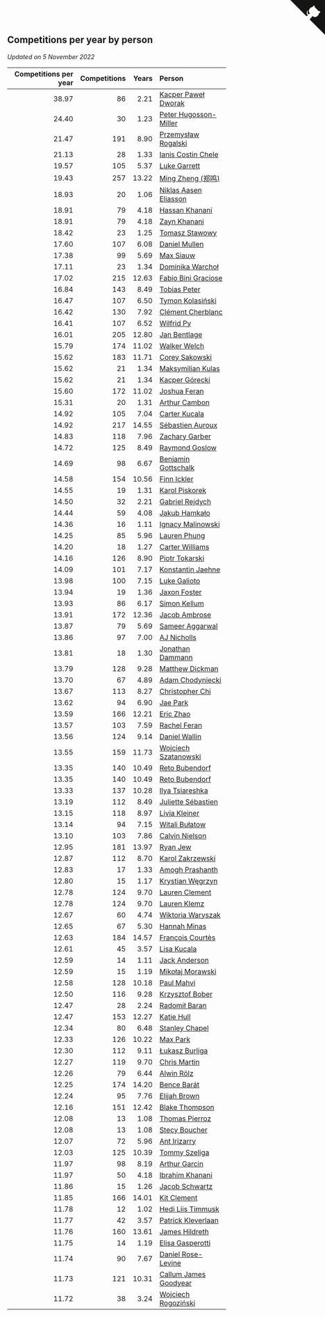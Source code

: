 ## Competitions per year by person

*Updated on  5 November 2022*

| Competitions per year | Competitions | Years | Person |
| ---: | ---: | ---: | :--- |
| 38.97 | 86 | 2.21 | [Kacper Paweł Dworak](https://www.worldcubeassociation.org/persons/2020DWOR01) |
| 24.40 | 30 | 1.23 | [Peter Hugosson-Miller](https://www.worldcubeassociation.org/persons/2021HUGO01) |
| 21.47 | 191 | 8.90 | [Przemysław Rogalski](https://www.worldcubeassociation.org/persons/2013ROGA02) |
| 21.13 | 28 | 1.33 | [Ianis Costin Chele](https://www.worldcubeassociation.org/persons/2021CHEL01) |
| 19.57 | 105 | 5.37 | [Luke Garrett](https://www.worldcubeassociation.org/persons/2017GARR05) |
| 19.43 | 257 | 13.22 | [Ming Zheng (郑鸣)](https://www.worldcubeassociation.org/persons/2009ZHEN11) |
| 18.93 | 20 | 1.06 | [Niklas Aasen Eliasson](https://www.worldcubeassociation.org/persons/2021ELIA01) |
| 18.91 | 79 | 4.18 | [Hassan Khanani](https://www.worldcubeassociation.org/persons/2018KHAN26) |
| 18.91 | 79 | 4.18 | [Zayn Khanani](https://www.worldcubeassociation.org/persons/2018KHAN28) |
| 18.42 | 23 | 1.25 | [Tomasz Stawowy](https://www.worldcubeassociation.org/persons/2021STAW01) |
| 17.60 | 107 | 6.08 | [Daniel Mullen](https://www.worldcubeassociation.org/persons/2016MULL04) |
| 17.38 | 99 | 5.69 | [Max Siauw](https://www.worldcubeassociation.org/persons/2017SIAU02) |
| 17.11 | 23 | 1.34 | [Dominika Warchoł](https://www.worldcubeassociation.org/persons/2021WARC01) |
| 17.02 | 215 | 12.63 | [Fabio Bini Graciose](https://www.worldcubeassociation.org/persons/2010GRAC02) |
| 16.84 | 143 | 8.49 | [Tobias Peter](https://www.worldcubeassociation.org/persons/2014PETE03) |
| 16.47 | 107 | 6.50 | [Tymon Kolasiński](https://www.worldcubeassociation.org/persons/2016KOLA02) |
| 16.42 | 130 | 7.92 | [Clément Cherblanc](https://www.worldcubeassociation.org/persons/2014CHER05) |
| 16.41 | 107 | 6.52 | [Wilfrid Py](https://www.worldcubeassociation.org/persons/2016PYWI01) |
| 16.01 | 205 | 12.80 | [Jan Bentlage](https://www.worldcubeassociation.org/persons/2010BENT01) |
| 15.79 | 174 | 11.02 | [Walker Welch](https://www.worldcubeassociation.org/persons/2011WELC01) |
| 15.62 | 183 | 11.71 | [Corey Sakowski](https://www.worldcubeassociation.org/persons/2011SAKO01) |
| 15.62 | 21 | 1.34 | [Maksymilian Kulas](https://www.worldcubeassociation.org/persons/2021KULA02) |
| 15.62 | 21 | 1.34 | [Kacper Górecki](https://www.worldcubeassociation.org/persons/2021GORE01) |
| 15.60 | 172 | 11.02 | [Joshua Feran](https://www.worldcubeassociation.org/persons/2011FERA01) |
| 15.31 | 20 | 1.31 | [Arthur Cambon](https://www.worldcubeassociation.org/persons/2021CAMB01) |
| 14.92 | 105 | 7.04 | [Carter Kucala](https://www.worldcubeassociation.org/persons/2015KUCA01) |
| 14.92 | 217 | 14.55 | [Sébastien Auroux](https://www.worldcubeassociation.org/persons/2008AURO01) |
| 14.83 | 118 | 7.96 | [Zachary Garber](https://www.worldcubeassociation.org/persons/2014GARB01) |
| 14.72 | 125 | 8.49 | [Raymond Goslow](https://www.worldcubeassociation.org/persons/2014GOSL01) |
| 14.69 | 98 | 6.67 | [Benjamin Gottschalk](https://www.worldcubeassociation.org/persons/2016GOTT01) |
| 14.58 | 154 | 10.56 | [Finn Ickler](https://www.worldcubeassociation.org/persons/2012ICKL01) |
| 14.55 | 19 | 1.31 | [Karol Piskorek](https://www.worldcubeassociation.org/persons/2021PISK01) |
| 14.50 | 32 | 2.21 | [Gabriel Rejdych](https://www.worldcubeassociation.org/persons/2020REJD01) |
| 14.44 | 59 | 4.08 | [Jakub Hamkało](https://www.worldcubeassociation.org/persons/2018HAMK01) |
| 14.36 | 16 | 1.11 | [Ignacy Malinowski](https://www.worldcubeassociation.org/persons/2021MALI02) |
| 14.25 | 85 | 5.96 | [Lauren Phung](https://www.worldcubeassociation.org/persons/2016PHUN02) |
| 14.20 | 18 | 1.27 | [Carter Williams](https://www.worldcubeassociation.org/persons/2021WILL06) |
| 14.16 | 126 | 8.90 | [Piotr Tokarski](https://www.worldcubeassociation.org/persons/2013TOKA01) |
| 14.09 | 101 | 7.17 | [Konstantin Jaehne](https://www.worldcubeassociation.org/persons/2015JAEH01) |
| 13.98 | 100 | 7.15 | [Luke Galioto](https://www.worldcubeassociation.org/persons/2015GALI02) |
| 13.94 | 19 | 1.36 | [Jaxon Foster](https://www.worldcubeassociation.org/persons/2021FOST01) |
| 13.93 | 86 | 6.17 | [Simon Kellum](https://www.worldcubeassociation.org/persons/2016KELL12) |
| 13.91 | 172 | 12.36 | [Jacob Ambrose](https://www.worldcubeassociation.org/persons/2010AMBR01) |
| 13.87 | 79 | 5.69 | [Sameer Aggarwal](https://www.worldcubeassociation.org/persons/2017AGGA01) |
| 13.86 | 97 | 7.00 | [AJ Nicholls](https://www.worldcubeassociation.org/persons/2015NICH04) |
| 13.81 | 18 | 1.30 | [Jonathan Dammann](https://www.worldcubeassociation.org/persons/2021DAMM01) |
| 13.79 | 128 | 9.28 | [Matthew Dickman](https://www.worldcubeassociation.org/persons/2013DICK01) |
| 13.70 | 67 | 4.89 | [Adam Chodyniecki](https://www.worldcubeassociation.org/persons/2017CHOD02) |
| 13.67 | 113 | 8.27 | [Christopher Chi](https://www.worldcubeassociation.org/persons/2014CHIC01) |
| 13.62 | 94 | 6.90 | [Jae Park](https://www.worldcubeassociation.org/persons/2015PARK24) |
| 13.59 | 166 | 12.21 | [Eric Zhao](https://www.worldcubeassociation.org/persons/2010ZHAO19) |
| 13.57 | 103 | 7.59 | [Rachel Feran](https://www.worldcubeassociation.org/persons/2015FERA01) |
| 13.56 | 124 | 9.14 | [Daniel Wallin](https://www.worldcubeassociation.org/persons/2013WALL03) |
| 13.55 | 159 | 11.73 | [Wojciech Szatanowski](https://www.worldcubeassociation.org/persons/2011SZAT01) |
| 13.35 | 140 | 10.49 | [Reto Bubendorf](https://www.worldcubeassociation.org/persons/2012BUBE01) |
| 13.35 | 140 | 10.49 | [Reto Bubendorf](https://www.worldcubeassociation.org/persons/2012BUBE01) |
| 13.33 | 137 | 10.28 | [Ilya Tsiareshka](https://www.worldcubeassociation.org/persons/2012TERE01) |
| 13.19 | 112 | 8.49 | [Juliette Sébastien](https://www.worldcubeassociation.org/persons/2014SEBA01) |
| 13.15 | 118 | 8.97 | [Livia Kleiner](https://www.worldcubeassociation.org/persons/2013KLEI03) |
| 13.14 | 94 | 7.15 | [Witali Bułatow](https://www.worldcubeassociation.org/persons/2015BUAT01) |
| 13.10 | 103 | 7.86 | [Calvin Nielson](https://www.worldcubeassociation.org/persons/2014NIEL03) |
| 12.95 | 181 | 13.97 | [Ryan Jew](https://www.worldcubeassociation.org/persons/2008JEWR01) |
| 12.87 | 112 | 8.70 | [Karol Zakrzewski](https://www.worldcubeassociation.org/persons/2014ZAKR01) |
| 12.83 | 17 | 1.33 | [Amogh Prashanth](https://www.worldcubeassociation.org/persons/2021PRAS01) |
| 12.80 | 15 | 1.17 | [Krystian Węgrzyn](https://www.worldcubeassociation.org/persons/2021WEGR01) |
| 12.78 | 124 | 9.70 | [Lauren Clement](https://www.worldcubeassociation.org/persons/2013KLEM01) |
| 12.78 | 124 | 9.70 | [Lauren Klemz](https://www.worldcubeassociation.org/persons/2013KLEM01) |
| 12.67 | 60 | 4.74 | [Wiktoria Waryszak](https://www.worldcubeassociation.org/persons/2018WARY01) |
| 12.65 | 67 | 5.30 | [Hannah Minas](https://www.worldcubeassociation.org/persons/2017MINA04) |
| 12.63 | 184 | 14.57 | [François Courtès](https://www.worldcubeassociation.org/persons/2008COUR01) |
| 12.61 | 45 | 3.57 | [Lisa Kucala](https://www.worldcubeassociation.org/persons/2019KUCA01) |
| 12.59 | 14 | 1.11 | [Jack Anderson](https://www.worldcubeassociation.org/persons/2021ANDE05) |
| 12.59 | 15 | 1.19 | [Mikołaj Morawski](https://www.worldcubeassociation.org/persons/2021MORA01) |
| 12.58 | 128 | 10.18 | [Paul Mahvi](https://www.worldcubeassociation.org/persons/2012MAHV01) |
| 12.50 | 116 | 9.28 | [Krzysztof Bober](https://www.worldcubeassociation.org/persons/2013BOBE01) |
| 12.47 | 28 | 2.24 | [Radomił Baran](https://www.worldcubeassociation.org/persons/2020BARA02) |
| 12.47 | 153 | 12.27 | [Katie Hull](https://www.worldcubeassociation.org/persons/2010HULL01) |
| 12.34 | 80 | 6.48 | [Stanley Chapel](https://www.worldcubeassociation.org/persons/2016CHAP04) |
| 12.33 | 126 | 10.22 | [Max Park](https://www.worldcubeassociation.org/persons/2012PARK03) |
| 12.30 | 112 | 9.11 | [Łukasz Burliga](https://www.worldcubeassociation.org/persons/2013BURL01) |
| 12.27 | 119 | 9.70 | [Chris Martin](https://www.worldcubeassociation.org/persons/2013MART03) |
| 12.26 | 79 | 6.44 | [Alwin Rölz](https://www.worldcubeassociation.org/persons/2016ROLZ01) |
| 12.25 | 174 | 14.20 | [Bence Barát](https://www.worldcubeassociation.org/persons/2008BARA01) |
| 12.24 | 95 | 7.76 | [Elijah Brown](https://www.worldcubeassociation.org/persons/2015BROW03) |
| 12.16 | 151 | 12.42 | [Blake Thompson](https://www.worldcubeassociation.org/persons/2010THOM03) |
| 12.08 | 13 | 1.08 | [Thomas Pierroz](https://www.worldcubeassociation.org/persons/2021PIER01) |
| 12.08 | 13 | 1.08 | [Stecy Boucher](https://www.worldcubeassociation.org/persons/2021BOUC01) |
| 12.07 | 72 | 5.96 | [Ant Irizarry](https://www.worldcubeassociation.org/persons/2016IRIZ02) |
| 12.03 | 125 | 10.39 | [Tommy Szeliga](https://www.worldcubeassociation.org/persons/2012SZEL01) |
| 11.97 | 98 | 8.19 | [Arthur Garcin](https://www.worldcubeassociation.org/persons/2014GARC27) |
| 11.97 | 50 | 4.18 | [Ibrahim Khanani](https://www.worldcubeassociation.org/persons/2018KHAN27) |
| 11.86 | 15 | 1.26 | [Jacob Schwartz](https://www.worldcubeassociation.org/persons/2021SCHW01) |
| 11.85 | 166 | 14.01 | [Kit Clement](https://www.worldcubeassociation.org/persons/2008CLEM01) |
| 11.78 | 12 | 1.02 | [Hedi Liis Timmusk](https://www.worldcubeassociation.org/persons/2021TIMM01) |
| 11.77 | 42 | 3.57 | [Patrick Kleverlaan](https://www.worldcubeassociation.org/persons/2019KLEV01) |
| 11.76 | 160 | 13.61 | [James Hildreth](https://www.worldcubeassociation.org/persons/2009HILD01) |
| 11.75 | 14 | 1.19 | [Elisa Gasperotti](https://www.worldcubeassociation.org/persons/2021GASP01) |
| 11.74 | 90 | 7.67 | [Daniel Rose-Levine](https://www.worldcubeassociation.org/persons/2015ROSE01) |
| 11.73 | 121 | 10.31 | [Callum James Goodyear](https://www.worldcubeassociation.org/persons/2012GOOD02) |
| 11.72 | 38 | 3.24 | [Wojciech Rogoziński](https://www.worldcubeassociation.org/persons/2019ROGO04) |


<a href="https://github.com/JustinTimeCuber/wca_statistics" class="github-corner" aria-label="View source on Github"><svg width="80" height="80" viewBox="0 0 250 250" style="fill:#151513; color:#fff; position: absolute; top: 0; border: 0; right: 0;" aria-hidden="true"><path d="M0,0 L115,115 L130,115 L142,142 L250,250 L250,0 Z"></path><path d="M128.3,109.0 C113.8,99.7 119.0,89.6 119.0,89.6 C122.0,82.7 120.5,78.6 120.5,78.6 C119.2,72.0 123.4,76.3 123.4,76.3 C127.3,80.9 125.5,87.3 125.5,87.3 C122.9,97.6 130.6,101.9 134.4,103.2" fill="currentColor" style="transform-origin: 130px 106px;" class="octo-arm"></path><path d="M115.0,115.0 C114.9,115.1 118.7,116.5 119.8,115.4 L133.7,101.6 C136.9,99.2 139.9,98.4 142.2,98.6 C133.8,88.0 127.5,74.4 143.8,58.0 C148.5,53.4 154.0,51.2 159.7,51.0 C160.3,49.4 163.2,43.6 171.4,40.1 C171.4,40.1 176.1,42.5 178.8,56.2 C183.1,58.6 187.2,61.8 190.9,65.4 C194.5,69.0 197.7,73.2 200.1,77.6 C213.8,80.2 216.3,84.9 216.3,84.9 C212.7,93.1 206.9,96.0 205.4,96.6 C205.1,102.4 203.0,107.8 198.3,112.5 C181.9,128.9 168.3,122.5 157.7,114.1 C157.9,116.9 156.7,120.9 152.7,124.9 L141.0,136.5 C139.8,137.7 141.6,141.9 141.8,141.8 Z" fill="currentColor" class="octo-body"></path></svg></a><style>.github-corner:hover .octo-arm{animation:octocat-wave 560ms ease-in-out}@keyframes octocat-wave{0%,100%{transform:rotate(0)}20%,60%{transform:rotate(-25deg)}40%,80%{transform:rotate(10deg)}}@media (max-width:500px){.github-corner:hover .octo-arm{animation:none}.github-corner .octo-arm{animation:octocat-wave 560ms ease-in-out}}</style>
